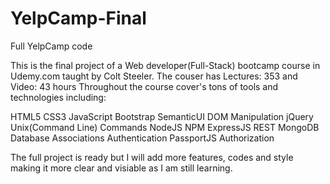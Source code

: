 # YelpCamp-Final
Full YelpCamp code

This is the final project of a Web developer(Full-Stack) bootcamp course in Udemy.com taught by Colt Steeler.
The couser has Lectures: 353 and Video: 43 hours
Throughout the course cover's tons of tools and technologies including:

HTML5
CSS3
JavaScript
Bootstrap
SemanticUI
DOM Manipulation
jQuery
Unix(Command Line) Commands
NodeJS
NPM
ExpressJS
REST
MongoDB
Database Associations
Authentication
PassportJS
Authorization

The full project is ready but I will add more features, codes and style making it more clear and visiable as I am still learning.

